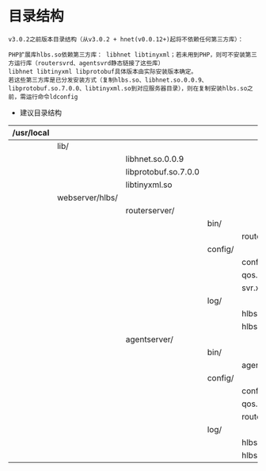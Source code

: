 # 目录结构

```
v3.0.2之前版本目录结构（从v3.0.2 + hnet(v0.0.12+)起将不依赖任何第三方库）：

PHP扩展库hlbs.so依赖第三方库： libhnet libtinyxml；若未用到PHP，则可不安装第三方运行库（routersvrd、agentsvrd静态链接了这些库）
libhnet libtinyxml libprotobuf具体版本由实际安装版本确定。
若这些第三方库是已分发安装方式（复制hlbs.so、libhnet.so.0.0.9、libprotobuf.so.7.0.0、libtinyxml.so到对应服务器目录），则在复制安装hlbs.so之前，需运行命令ldconfig

```

* 建议目录结构

| /usr/local |  |   |   |  |
| -- | -- | -- | --|-- |
|   | lib/ |     |||
|   |  | libhnet.so.0.0.9 |||
|   |  | libprotobuf.so.7.0.0 |||
|   |  | libtinyxml.so |||
|   | webserver/hlbs/ |  |||
|   |   |   routerserver/|||
|   |   |   |bin/|  |
|   |   |   |   | routersvrd |
|   |   |   |config/|  |
|   |   |   |   | conf.xml |
|   |   |   |   | qos.xml |
|   |   |   |   | svr.xml |
|   |   |   |log/|  |
|   |   |   |   | hlbs.pid |
|   |   |   |   | hlbs.log |
|   |   |   agentserver/|||
|   |   |   |bin/|  |
|   |   |   |   | agentsvrd |
|   |   |   |config/|  |
|   |   |   |   | conf.xml |
|   |   |   |   | qos.xml |
|   |   |   |   | router.xml |
|   |   |   |log/|  |
|   |   |   |   | hlbs.pid |
|   |   |   |   | hlbs.log |

